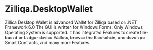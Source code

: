 # Zilliqa.DesktopWallet

Zilliqa Desktop Wallet is advanced Wallet for Zilliqa based on .NET Framework 6.0
The GUI is written for Windows Forms. Only Windows Operating System is supported.
It has integrated Features to create file-based or Ledger device Wallets, browse the Blockchain, and develope Smart Contracts, and many more Features.
